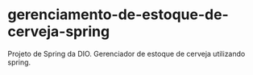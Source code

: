 # gerenciamento-de-estoque-de-cerveja-spring
Projeto de Spring da DIO. Gerenciador de estoque de cerveja utilizando spring.

